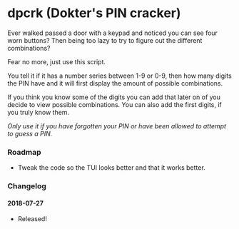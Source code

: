 # dpcrk (Dokter's PIN cracker)

Ever walked passed a door with a keypad and noticed you can see four worn buttons? Then being too lazy to try to figure out the different combinations?

Fear no more, just use this script.

You tell it if it has a number series between 1-9 or 0-9, then how many digits the PIN have and it will first display the amount of possible combinations.

If you think you know some of the digits you can add that later on of you decide to view possible combinations. You can also add the first digits, if you truly know them.

*Only use it if you have forgotten your PIN or have been allowed to attempt to guess a PIN.*

### Roadmap

* Tweak the code so the TUI looks better and that it works better.

### Changelog

#### 2018-07-27
* Released!
